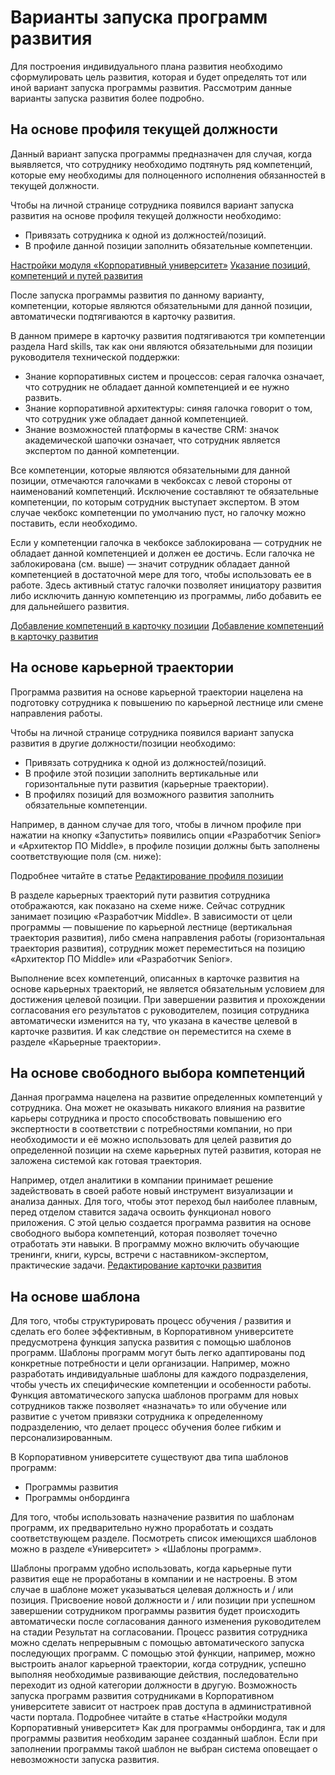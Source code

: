 # Варианты запуска программ развития

Для построения индивидуального плана развития необходимо сформулировать цель развития, которая и будет определять тот или иной вариант запуска программы развития. Рассмотрим данные варианты запуска развития более подробно.

## На основе профиля текущей должности
Данный вариант запуска программы предназначен для случая, когда выявляется, что сотруднику необходимо подтянуть ряд компетенций, которые ему необходимы для полноценного исполнения обязанностей в текущей должности.

Чтобы на личной странице сотрудника появился вариант запуска развития на основе профиля текущей должности необходимо:
- Привязать сотрудника к одной из должностей/позиций.
- В профиле данной позиции заполнить обязательные компетенции.

[Настройки модуля «Корпоративный университет»](TODO)
[Указание позиций, компетенций и путей развития](TODO)

После запуска программы развития по данному варианту, компетенции, которые являются обязательными для данной позиции, автоматически подтягиваются в карточку развития.

В данном примере в карточку развития подтягиваются три компетенции раздела Hard skills, так как они являются обязательными для позиции руководителя технической поддержки:
- Знание корпоративных систем и процессов: серая галочка означает, что сотрудник не обладает данной компетенцией и ее нужно развить.
- Знание корпоративной архитектуры: синяя галочка говорит о том, что сотрудник уже обладает данной компетенцией.
- Знание возможностей платформы в качестве CRM: значок академической шапочки означает, что сотрудник является экспертом по данной компетенции.

Все компетенции, которые являются обязательными для данной позиции, отмечаются галочками в чекбоксах с левой стороны от наименований компетенций. Исключение составляют те обязательные компетенции, по которым сотрудник выступает экспертом. В этом случае чекбокс компетенции по умолчанию пуст, но галочку можно поставить, если необходимо.

Если у компетенции галочка в чекбоксе заблокирована — сотрудник не обладает данной компетенцией и должен ее достичь. Если галочка не заблокирована (см. выше) — значит сотрудник обладает данной компетенцией в достаточной мере для того, чтобы использовать ее в работе. Здесь активный статус галочки позволяет инициатору развития либо исключить данную компетенцию из программы, либо добавить ее для дальнейшего развития.

[Добавление компетенций в карточку позиции](TODO)
[Добавление компетенций в карточку развития](TODO)

## На основе карьерной траектории
Программа развития на основе карьерной траектории нацелена на подготовку сотрудника к повышению по карьерной лестнице или смене направления работы.

Чтобы на личной странице сотрудника появился вариант запуска развития в другие должности/позиции необходимо:
- Привязать сотрудника к одной из должностей/позиций.
- В профиле этой позиции заполнить вертикальные или горизонтальные пути развития (карьерные траектории).
- В профилях позиций для возможного развития заполнить обязательные компетенции.

Например, в данном случае для того, чтобы в личном профиле при нажатии на кнопку «Запустить» появились опции «Разработчик Senior» и «Архитектор ПО Middle», в профиле позиции должны быть заполнены соответствующие поля (см. ниже):

Подробнее читайте в статье [Редактирование профиля позиции](TODO)

В разделе карьерных траекторий пути развития сотрудника отображаются, как показано на схеме ниже. Сейчас сотрудник занимает позицию «Разработчик Middle». В зависимости от цели программы — повышение по карьерной лестнице (вертикальная траектория развития), либо смена направления работы (горизонтальная траектория развития), сотрудник может переместиться на позицию «Архитектор ПО Middle» или «Разработчик Senior».

Выполнение всех компетенций, описанных в карточке развития на основе карьерных траекторий, не является обязательным условием для достижения целевой позиции. При завершении развития и прохождении согласования его результатов с руководителем, позиция сотрудника автоматически изменится на ту, что указана в качестве целевой в карточке развития. И как следствие он переместится на схеме в разделе «Карьерные траектории».

## На основе свободного выбора компетенций
Данная программа нацелена на развитие определенных компетенций у сотрудника. Она может не оказывать никакого влияния на развитие карьеры сотрудника и просто способствовать повышению его экспертности в соответствии с потребностями компании, но при необходимости и её можно использовать для целей развития до определенной позиции на схеме карьерных путей развития, которая не заложена системой как готовая траектория.

Например, отдел аналитики в компании принимает решение задействовать в своей работе новый инструмент визуализации и анализа данных. Для того, чтобы этот переход был наиболее плавным, перед отделом ставится задача освоить функционал нового приложения. С этой целью создается программа развития на основе свободного выбора компетенций, которая позволяет точечно отработать эти навыки. В программу можно включить обучающие тренинги, книги, курсы, встречи с наставником-экспертом, практические задачи.
[Редактирование карточки развития](TODO)

## На основе шаблона
Для того, чтобы структурировать процесс обучения / развития и сделать его более эффективным, в Корпоративном университете предусмотрена функция запуска развития с помощью шаблонов программ. Шаблоны программ могут быть легко адаптированы под конкретные потребности и цели организации. Например, можно разработать индивидуальные шаблоны для каждого подразделения, чтобы учесть их специфические компетенции и особенности работы.
Функция автоматического запуска шаблонов программ для новых сотрудников также позволяет «назначать» то или обучение или развитие с учетом привязки сотрудника к определенному подразделению, что делает процесс обучения более гибким и персонализированным.

В Корпоративном университете существуют два типа шаблонов программ:
- Программы развития
- Программы онбординга

Для того, чтобы использовать назначение развития по шаблонам программ, их предварительно нужно проработать и создать соответствующем разделе. Посмотреть список имеющихся шаблонов можно в разделе «Университет» > «Шаблоны программ».

Шаблоны программ удобно использовать, когда карьерные пути развития еще не проработаны в компании и не настроены. В этом случае в шаблоне может указываться целевая должность и / или позиция. Присвоение новой должности и / или позиции при успешном завершении сотрудником программы развития будет происходить автоматически после согласования данного изменения руководителем на стадии Результат на согласовании.
Процесс развития сотрудника можно сделать непрерывным с помощью автоматического запуска последующих программ. С помощью этой функции, например, можно выстроить аналог карьерной траектории, когда сотрудник, успешно выполняя необходимые развивающие действия, последовательно переходит из одной категории должности в другую.
Возможность запуска программ развития сотрудниками в Корпоративном университете зависит от настроек прав доступа в административной части портала. Подробнее читайте в статье «Настройки модуля Корпоративный университет»
Как для программы онбординга, так и для программы развития необходим заранее созданный шаблон. Если при заполнении программы такой шаблон не выбран система оповещает о невозможности запуска развития. 